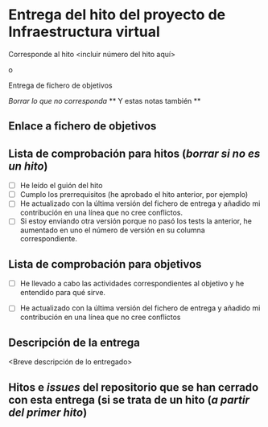 # Entrega del hito del proyecto de Infraestructura virtual

Corresponde al hito <incluir número del hito aquí>

o

Entrega de fichero de objetivos 

*Borrar lo que no corresponda*
** Y estas notas también **

## Enlace a fichero de objetivos

<enlace a los objetivos correspondientes a este hito>

## Lista de comprobación para hitos (*borrar si no es un hito*)

* [ ] He leído el guión del hito
* [ ] Cumplo los prerrequisitos (he aprobado el hito anterior, por ejemplo)
* [ ] He actualizado con la última versión del fichero de entrega y
  añadido mi contribución en una línea que no cree conflictos.
* [ ] Si estoy enviando otra versión porque no pasó los tests la
  anterior, he aumentado en uno el número de versión en su columna
  correspondiente. 

## Lista de comprobación para objetivos

* [ ] He llevado a cabo las actividades correspondientes al objetivo y he entendido para qué sirve.
* [ ] He actualizado con la última versión del fichero de entrega y
  añadido mi contribución en una línea que no cree conflictos
  
  
## Descripción de la entrega

<Breve descripción de lo entregado>

## Hitos e *issues* del repositorio que se han cerrado con esta entrega (si se trata de un hito (*a partir del primer hito*)

<Enlaces a todo>
